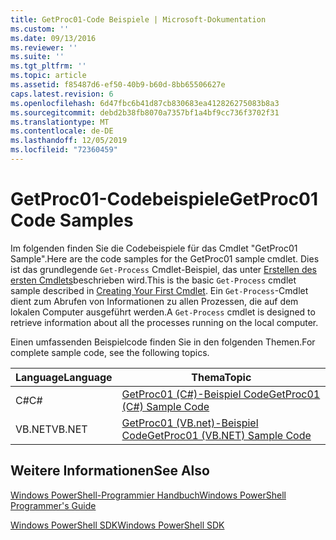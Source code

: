 ```yaml
---
title: GetProc01-Code Beispiele | Microsoft-Dokumentation
ms.custom: ''
ms.date: 09/13/2016
ms.reviewer: ''
ms.suite: ''
ms.tgt_pltfrm: ''
ms.topic: article
ms.assetid: f85487d6-ef50-40b9-b60d-8bb65506627e
caps.latest.revision: 6
ms.openlocfilehash: 6d47fbc6b41d87cb830683ea412826275083b8a3
ms.sourcegitcommit: debd2b38fb8070a7357bf1a4bf9cc736f3702f31
ms.translationtype: MT
ms.contentlocale: de-DE
ms.lasthandoff: 12/05/2019
ms.locfileid: "72360459"
---
```

# <a name="getproc01-code-samples"></a><span data-ttu-id="98376-102">GetProc01-Codebeispiele</span><span class="sxs-lookup"><span data-stu-id="98376-102">GetProc01 Code Samples</span></span>

<span data-ttu-id="98376-103">Im folgenden finden Sie die Codebeispiele für das Cmdlet "GetProc01 Sample".</span><span class="sxs-lookup"><span data-stu-id="98376-103">Here are the code samples for the GetProc01 sample cmdlet.</span></span> <span data-ttu-id="98376-104">Dies ist das grundlegende `Get-Process` Cmdlet-Beispiel, das unter [Erstellen des ersten Cmdlets](../cmdlet/creating-a-cmdlet-without-parameters.md)beschrieben wird.</span><span class="sxs-lookup"><span data-stu-id="98376-104">This is the basic `Get-Process` cmdlet sample described in [Creating Your First Cmdlet](../cmdlet/creating-a-cmdlet-without-parameters.md).</span></span> <span data-ttu-id="98376-105">Ein `Get-Process`-Cmdlet dient zum Abrufen von Informationen zu allen Prozessen, die auf dem lokalen Computer ausgeführt werden.</span><span class="sxs-lookup"><span data-stu-id="98376-105">A `Get-Process` cmdlet is designed to retrieve information about all the processes running on the local computer.</span></span>

<span data-ttu-id="98376-106">Einen umfassenden Beispielcode finden Sie in den folgenden Themen.</span><span class="sxs-lookup"><span data-stu-id="98376-106">For complete sample code, see the following topics.</span></span>

|<span data-ttu-id="98376-107">Language</span><span class="sxs-lookup"><span data-stu-id="98376-107">Language</span></span>|<span data-ttu-id="98376-108">Thema</span><span class="sxs-lookup"><span data-stu-id="98376-108">Topic</span></span>|
|--------------|-----------|
|<span data-ttu-id="98376-109">C#</span><span class="sxs-lookup"><span data-stu-id="98376-109">C#</span></span>|[<span data-ttu-id="98376-110">GetProc01 (C#)-Beispiel Code</span><span class="sxs-lookup"><span data-stu-id="98376-110">GetProc01 (C#) Sample Code</span></span>](./getproc01-csharp-sample-code.md)|
|<span data-ttu-id="98376-111">VB.NET</span><span class="sxs-lookup"><span data-stu-id="98376-111">VB.NET</span></span>|[<span data-ttu-id="98376-112">GetProc01 (VB.net)-Beispiel Code</span><span class="sxs-lookup"><span data-stu-id="98376-112">GetProc01 (VB.NET) Sample Code</span></span>](./getproc01-vb-net-sample-code.md)|

## <a name="see-also"></a><span data-ttu-id="98376-113">Weitere Informationen</span><span class="sxs-lookup"><span data-stu-id="98376-113">See Also</span></span>

[<span data-ttu-id="98376-114">Windows PowerShell-Programmier Handbuch</span><span class="sxs-lookup"><span data-stu-id="98376-114">Windows PowerShell Programmer's Guide</span></span>](./windows-powershell-programmer-s-guide.md)

[<span data-ttu-id="98376-115">Windows PowerShell SDK</span><span class="sxs-lookup"><span data-stu-id="98376-115">Windows PowerShell SDK</span></span>](../windows-powershell-reference.md)
